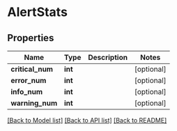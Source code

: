 # AlertStats

## Properties
Name | Type | Description | Notes
------------ | ------------- | ------------- | -------------
**critical_num** | **int** |  | [optional] 
**error_num** | **int** |  | [optional] 
**info_num** | **int** |  | [optional] 
**warning_num** | **int** |  | [optional] 

[[Back to Model list]](../README.md#documentation-for-models) [[Back to API list]](../README.md#documentation-for-api-endpoints) [[Back to README]](../README.md)


